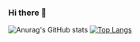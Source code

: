 ### Hi there 👋
![Anurag's GitHub stats](https://github-readme-stats.vercel.app/api?username=Franguti4k&show_icons=true&theme=radical)
[![Top Langs](https://github-readme-stats.vercel.app/api/top-langs/?username=Franguti4k&layout=compact&theme=radical )](https://github.com/Franguti4k/github-readme-stats)

<!--
**JavierRamiro8/JavierRamiro8** is a ✨ _special_ ✨ repository because its `README.md` (this file) appears on your GitHub profile.
Here are some ideas to get you started:

- 🔭 I’m currently working on ...
- 🌱 I’m currently learning ...
- 👯 I’m looking to collaborate on ...
- 🤔 I’m looking for help with ...
- 💬 Ask me about ...
- 📫 How to reach me: ...
- 😄 Pronouns: ...
- ⚡ Fun fact: ...
-->
